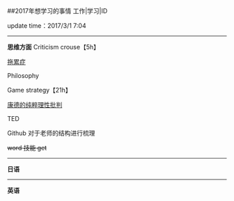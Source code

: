 ##2017年想学习的事情 工作|学习|ID

update time：2017/3/1 7:04
___
**思维方面**
 Criticism crouse【5h】

 [拖累症]( http://v.youku.com/v_show/id_XNzU1OTU4MTk2.html-王青妍)


Philosophy

Game strategy【21h】

[康德的纯粹理性批判](http://open.163.com/movie/2011/9/N/D/M8HJPSD1U_M8HP3BVND.html)

TED

Github 对于老师的结构进行梳理

~~word 技能 get~~
___
**日语**
___
**英语**

